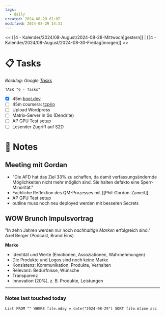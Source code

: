 ```yaml
---
tags:
  - daily
created: 2024-08-29 01:07
modified: 2024-08-29 14:31
---
```

<< [[4 - Kalender/2024/08-August/2024-08-28-Mittwoch|gestern]]  | [[4 - Kalender/2024/08-August/2024-08-30-Freitag|morgen]] >>

# 📋 Tasks
_Backlog: Google [Tasks](https://calendar.google.com/calendar/u/0/r/tasks)_

```dataview
TASK "6 - Tasks"
```

- [x] 45m [boot.dev](https://www.boot.dev/lessons/c7dd962f-9a2d-4228-80b1-840cc3aca886)
- [ ] 45m coursera: [tcp/ip](https://www.coursera.org/learn/tcpip/lecture/vGioy/1-2-automatic-internet-setup-using-dhcp)
- [ ] Upload Wordpress
- [ ] Matrix-Server in Go (Dendrite)
- [ ] AP GPU Test setup
- [ ] Lesender Zugriff auf S2D

# 📝 Notes

## Meeting mit Gordan
- "Die AFD hat das Ziel 33% zu schaffen, da damit verfassungsändernde Möglichkeiten nicht mehr möglich sind. Sie halten defakto eine Sperr-Minorität."
- Fachliche Reflektion des QM-Prozesses mit [[Phil-Gordon-Zameit]]
- AP GPU Test setup
- outline muss noch neu deployed werden mit besseren Secrets

## WOW Brunch Impulsvortrag

"In zehn Jahren werden nur noch *nachhaltige Marken* erfolgreich sind." Axel Berger (Podcast, Brand Eins)

**Marke**
- Identität und Werte (Emotionen, Assoziationen, Wahrnehmungen)
- Die Produkte und Logos sind noch keine Marke
- Konsistenz: Kommunikation, Produkte, Verhalten 
- Relevanz: Bedürfnisse, Wünsche 
- Transparenz
- Innovation (20%), z. B. Produkte, Leistungen 

---
### Notes last touched today
```dataview
List FROM "" WHERE file.mday = date("2024-08-29") SORT file.mtime asc
```